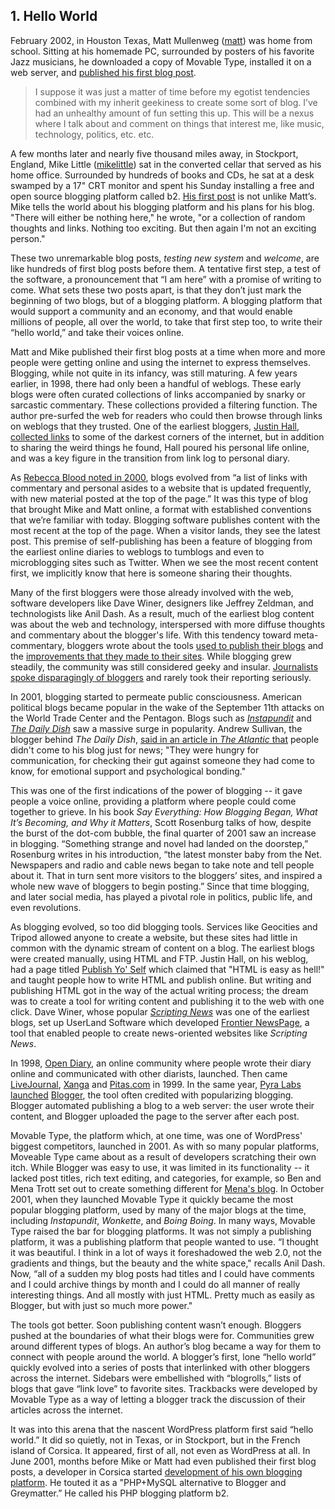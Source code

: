 ## 1. Hello World

February 2002, in Houston Texas, Matt Mullenweg ([matt](http://profiles.wordpress.org/matt)) was home from school. Sitting at his homemade PC, surrounded by posters of his favorite Jazz musicians, he downloaded a copy of Movable Type, installed it on a web server, and [published his first blog post](http://ma.tt/2002/02/testing-new-system/).

> I suppose it was just a matter of time before my egotist tendencies combined with my inherit geekiness to create some sort of blog. I’ve had an unhealthy amount of fun setting this up. This will be a nexus where I talk about and comment on things that interest me, like music, technology, politics, etc. etc.

A few months later and nearly five thousand miles away, in Stockport, England, Mike Little ([mikelittle](http://profiles.wordpress.org/mikelittle)) sat in the converted cellar that served as his home office. Surrounded by hundreds of books and CDs, he sat at a desk swamped by a 17" CRT monitor and spent his Sunday installing a free and open source blogging platform called b2. [His first post](http://zed1.com/journalized/archives/2002/04/21/welcome/) is not unlike Matt’s. Mike tells the world about his blogging platform and his plans for his blog. "There will either be nothing here," he wrote, "or a collection of random thoughts and links. Nothing too exciting. But then again I'm not an exciting person."

These two unremarkable blog posts, _testing new system_ and _welcome_, are like hundreds of first blog posts before them. A tentative first step, a test of the software, a pronouncement that “I am here” with a promise of writing to come. What sets these two posts apart, is that they don’t just mark the beginning of two blogs, but of a blogging platform. A blogging platform that would support a community and an economy, and that would enable millions of people, all over the world, to take that first step too, to write their “hello world,” and take their voices online.


Matt and Mike published their first blog posts at a time when more and more people were getting online and using the internet to express themselves. Blogging, while not quite in its infancy, was still maturing. A few years earlier, in 1998, there had only been a handful of weblogs. These early blogs were often curated collections of links accompanied by snarky or sarcastic commentary. These collections provided a filtering function. The author pre-surfed the web for readers who could then browse through links on weblogs that they trusted. One of the earliest bloggers, [Justin Hall](http://www.links.net/), [collected links](http://www.links.net/www/index.html) to some of the darkest corners of the internet, but in addition to sharing the weird things he found, Hall poured his personal life online, and was a key figure in the transition from link log to personal diary. 

As [Rebecca Blood noted in 2000](http://www.rebeccablood.net/essays/weblog_history.html), blogs evolved from “a list of links with commentary and personal asides to a website that is updated frequently, with new material posted at the top of the page.” It was this type of blog that brought Mike and Matt online, a format with established conventions that we’re familiar with today. Blogging software publishes content with the most recent at the top of the page. When a visitor lands, they see the latest post. This premise of self-publishing has been a feature of blogging from the earliest online diaries to weblogs to tumblogs and even to microblogging sites such as Twitter. When we see the most recent content first, we implicitly know that here is someone sharing their thoughts.

Many of the first bloggers were those already involved with the web, software developers like Dave Winer, designers like Jeffrey Zeldman, and technologists like Anil Dash. As a result, much of the earliest blog content was about the web and technology, interspersed with more diffuse thoughts and commentary about the blogger's life. With this tendency toward meta-commentary, bloggers wrote about the tools [used to publish their blogs](http://scripting.com/1997/11/24.html) and the [improvements that they made to their sites](http://dashes.com/anil/1999/08/pulldown-menus.html). While blogging grew steadily, the community was still considered geeky and insular. [Journalists spoke disparagingly of bloggers](http://www.nytimes.com/2002/05/05/books/the-close-reader-at-large-in-the-blogosphere.html) and rarely took their reporting seriously.

In 2001, blogging started to permeate public consciousness. American political blogs became popular in the wake of the September 11th attacks on the World Trade Center and the Pentagon. Blogs such as [_Instapundit_](http://pjmedia.com/instapundit/) and [_The Daily Dish_](http://dish.andrewsullivan.com/) saw a massive surge in popularity. Andrew Sullivan, the blogger behind _The Daily Dish_, [said in an article in _The Atlantic_ that](http://sullivanarchives.theatlantic.com/culture.php) people didn't come to his blog just for news; "They were hungry for communication, for checking their gut against someone they had come to know, for emotional support and psychological bonding."

This was one of the first indications of the power of blogging -- it gave people a voice online, providing a platform where people could come together to grieve.  In his book _Say Everything: How Blogging Began, What It’s Becoming, and Why it Matters_, Scott Rosenburg talks of how, despite the burst of the dot-com bubble, the final quarter of 2001 saw an increase in blogging. “Something strange and novel had landed on the doorstep,” Rosenburg writes in his introduction, “the latest monster baby from the Net. Newspapers and radio and cable news began to take note and tell people about it. That in turn sent more visitors to the bloggers’ sites, and inspired a whole new wave of bloggers to begin posting.” Since that time blogging, and later social media, has played a pivotal role in politics, public life, and even revolutions.


As blogging evolved, so too did blogging tools. Services like Geocities and Tripod allowed anyone to create a website, but these sites had little in common with the dynamic stream of content on a blog. The earliest blogs were created manually, using HTML and FTP. Justin Hall, on his weblog, had a page titled [Publish Yo' Self](http://www.links.net/webpub/) which claimed that "HTML is easy as hell!" and taught people how to write HTML and publish online. But writing and publishing HTML got in the way of the actual writing process; the dream was to create a tool for writing content and publishing it to the web with one click. Dave Winer, whose popular [_Scripting News_](http://scripting.com/) was one of the earliest blogs, set up UserLand Software which developed [Frontier NewsPage](http://scripting.com/frontier/netScripting/newsPage.html), a tool that enabled people to create news-oriented websites like _Scripting News_.

In 1998, [Open Diary](http://www.opendiary.com/), an online community where people wrote their diary online and communicated with other diarists, launched. Then came [LiveJournal](http://www.livejournal.com/), [Xanga](http://xanga.com/) and [Pitas.com](http://www.pitas.com/) in 1999. In the same year, [Pyra Labs launched](http://evhead.com/1999/08/we-just-launched-cool-new-tool-at-pyra.asp) [Blogger](http://blogger.com), the tool often credited with popularizing blogging. Blogger automated publishing a blog to a web server: the user wrote their content, and Blogger uploaded the page to the server after each post.

Movable Type, the platform which, at one time, was one of WordPress' biggest competitors, launched in 2001. As with so many popular platforms, Moveable Type came about as a result of developers scratching their own itch. While Blogger was easy to use, it was limited in its functionality -- it lacked post titles, rich text editing, and categories, for example, so Ben and Mena Trott set out to create something different for [Mena's blog](http://www.dollarshort.org/). In October 2001, when they launched Movable Type it quickly became the most popular blogging platform, used by many of the major blogs at the time, including _Instapundit_, _Wonkette_, and _Boing Boing_. In many ways, Movable Type raised the bar for blogging platforms. It was not simply a publishing platform, it was a publishing platform that people wanted to use. “I thought it was beautiful. I think in a lot of ways it foreshadowed the web 2.0, not the gradients and things, but the beauty and the white space," recalls Anil Dash. Now, “all of a sudden my blog posts had titles and I could have comments and I could archive things by month and I could do all manner of really interesting things. And all mostly with just HTML. Pretty much as easily as Blogger, but with just so much more power."

The tools got better. Soon publishing content wasn’t enough. Bloggers pushed at the boundaries of what their blogs were for. Communities grew around different types of blogs. An author’s blog became a way for them to connect with people around the world. A blogger’s first, lone “hello world” quickly evolved into a series of posts that interlinked with other bloggers across the internet. Sidebars were embellished with “blogrolls,” lists of blogs that gave “link love” to favorite sites. Trackbacks were developed by Movable Type as a way of letting a blogger track the discussion of their articles across the internet. 

It was into this arena that the nascent WordPress platform first said “hello world.” It did so quietly, not in Texas, or in Stockport, but in the French island of Corsica. It appeared, first of all, not even as WordPress at all. In June 2001, months before Mike or Matt had even published their first blog posts, a developer in Corsica started [development of his own blogging platform](http://zengun.org/weblog/archives/2001/06/post1958/). He touted it as a "PHP+MySQL alternative to Blogger and Greymatter.” He called his PHP blogging platform b2.

